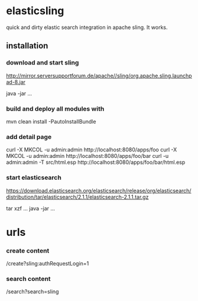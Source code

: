 # elasticsling

quick and dirty elastic search integration in apache sling. It works.

## installation

### download and start sling

http://mirror.serversupportforum.de/apache//sling/org.apache.sling.launchpad-8.jar

java -jar ...


### build and deploy all modules with 

mvn clean install -PautoInstallBundle

### add detail page

curl -X MKCOL -u admin:admin http://localhost:8080/apps/foo
curl -X MKCOL -u admin:admin http://localhost:8080/apps/foo/bar
curl -u admin:admin -T src/html.esp http://localhost:8080/apps/foo/bar/html.esp

### start elasticsearch

https://download.elasticsearch.org/elasticsearch/release/org/elasticsearch/distribution/tar/elasticsearch/2.1.1/elasticsearch-2.1.1.tar.gz

tar xzf ... java -jar ...

# urls

### create content

/create?sling:authRequestLogin=1

### search content

/search?search=sling






